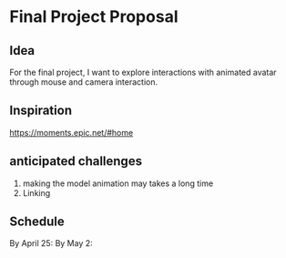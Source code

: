 # Final Project Proposal
## Idea
For the final project, 
I want to explore interactions with animated avatar through mouse and camera interaction. 
## Inspiration
<https://moments.epic.net/#home>
## anticipated challenges
1. making the model animation may takes a long time
2. Linking 
## Schedule

By April 25: 
By May 2: 
